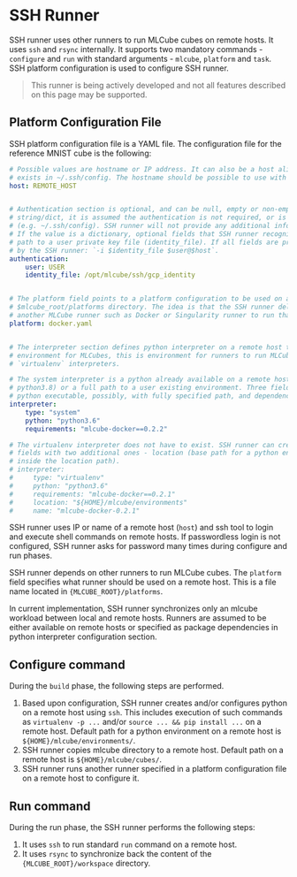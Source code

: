 # SSH Runner
SSH runner uses other runners to run MLCube cubes on remote hosts. It uses `ssh` and `rsync` internally. It
supports two mandatory commands - `configure` and `run` with standard arguments - `mlcube`, `platform` and `task`. SSH
platform configuration is used to configure SSH runner.

> This runner is being actively developed and not all features described on this page may be supported.


## Platform Configuration File
SSH platform configuration file is a YAML file. The configuration file for the reference MNIST cube is the following:
```yaml
# Possible values are hostname or IP address. It can also be a host alias if there is a corresponding section
# exists in ~/.ssh/config. The hostname should be possible to use with tools like ssh, rsync and scp.
host: REMOTE_HOST


# Authentication section is optional, and can be null, empty or non-empty dictionary. If value is null or empty 
# string/dict, it is assumed the authentication is not required, or is configured in user environment 
# (e.g. ~/.ssh/config). SSH runner will not provide any additional information on a command line for ssh, rsync or scp.
# If the value is a dictionary, optional fields that SSH runner recognizes are user name on a remote host (user) and 
# path to a user private key file (identity_file). If all fields are present, the following connection string is used 
# by the SSH runner: `-i $identity_file $user@$host`.
authentication:
    user: USER
    identity_file: /opt/mlcube/ssh/gcp_identity


# The platform field points to a platform configuration to be used on a remote host. This file must be located inside 
# $mlcube_root/platforms directory. The idea is that the SSH runner delivers an MLCube to a remote host and then use 
# another MLCube runner such as Docker or Singularity runner to run that MLCube there.
platform: docker.yaml


# The interpreter section defines python interpreter on a remote host to use to run other runners there. This is not 
# environment for MLCubes, this is environment for runners to run MLCubes. Two options are supported - `system` and 
# `virtualenv` interpreters.

# The system interpreter is a python already available on a remote host. It can be just an executable (python, 
# python3.8) or a full path to a user existing environment. Three fields should be provided: type (system in this case), 
# python executable, possibly, with fully specified path, and dependencies in the form of a string (requirements).
interpreter:
    type: "system"
    python: "python3.6"
    requirements: "mlcube-docker==0.2.2"

# The virtualenv interpreter does not have to exist. SSH runner can create this one. This interpreter has the same 
# fields with two additional ones - location (base path for a python environment) and name (basically, a folder name 
# inside the location path).
# interpreter:
#     type: "virtualenv"
#     python: "python3.6"
#     requirements: "mlcube-docker==0.2.1"
#     location: "${HOME}/mlcube/environments"
#     name: "mlcube-docker-0.2.1"
```

SSH runner uses IP or name of a remote host (`host`) and ssh tool to login and execute shell commands on remote hosts. 
If passwordless login is not configured, SSH runner asks for password many times during configure and run phases.  
  
SSH runner depends on other runners to run MLCube cubes. The `platform` field specifies what runner should be
used on a remote host. This is a file name located in `{MLCUBE_ROOT}/platforms`.  

In current implementation, SSH runner synchronizes only an mlcube workload between local and remote hosts. Runners
are assumed to be either available on remote hosts or specified as package dependencies in python interpreter 
configuration section. 


## Configure command
During the `build` phase, the following steps are performed.
1. Based upon configuration, SSH runner creates and/or configures python on a remote host using `ssh`. This includes
   execution of such commands as `virtualenv -p ...` and/or `source ... && pip install ...` on a remote host. Default
   path for a python environment on a remote host is `${HOME}/mlcube/environments/`.   
2. SSH runner copies mlcube directory to a remote host. Default path on a remote host is `${HOME}/mlcube/cubes/`.
3. SSH runner runs another runner specified in a platform configuration file on a remote host to configure it. 


## Run command
During the run phase, the SSH runner performs the following steps:  
1. It uses `ssh` to run standard `run` command on a remote host.  
2. It uses `rsync` to synchronize back the content of the `{MLCUBE_ROOT}/workspace` directory.   
